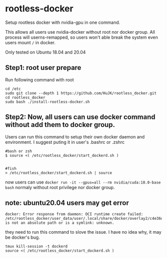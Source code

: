 # rootless-docker
Setup rootless docker with nvidia-gpu in one command.

This allows all users use nvidia-docker without root nor docker group. All process will userns-remapped, so users won't able break the system even users mount ```/``` in docker.

Only tested on Ubuntu 18.04 and 20.04

Step1: root user prepare
----
Run following command with root
```
cd /etc
sudo git clone --depth 1 https://github.com/HuJK/rootless_docker.git
cd rootless_docker
sudo bash ./install-rootless-docker.sh
``` 

Step2: Now, all users can use docker command without add them to docker group.
----
Users can run this command to setup their own docker daemon and environment. I suggest puting it in user's .bashrc or .zshrc
```
#bash or zsh
$ source <( /etc/rootless_docker/start_dockerd.sh )


#fish
> /etc/rootless_docker/start_dockerd.sh | source
```

now users can use 
```docker run -it --gpus=all --rm nvidia/cuda:10.0-base bash``` 
normaly without root privilege nor docker group.

note: ubuntu20.04 users may get error
----

```
docker: Error response from daemon: OCI runtime create failed: /etc/rootless_docker/user_data/user/.local/share/docker/overlay2/c4e36d1dd8273cdb5818d21b62d9248ffc02521aa1e6f13e2df11492aef113a4/merged is not an absolute path or is a symlink: unknown.
```
they need to run this command to slove the issue. I have no idea why, it may be docker's bug.
```
tmux kill-session -t dockerd
source <( /etc/rootless_docker/start_dockerd.sh )
```
